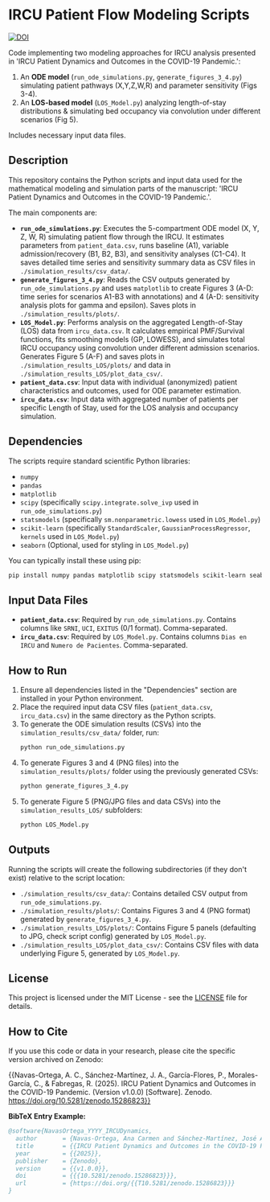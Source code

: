 # IRCU Patient Flow Modeling Scripts

[![DOI](https://zenodo.org/badge/DOI/10.5281/zenodo.15286823.svg)](https://doi.org/10.5281/zenodo.15286823)

Code implementing two modeling approaches for IRCU analysis presented in 'IRCU Patient Dynamics and Outcomes in the COVID-19 Pandemic.':

1.  An **ODE model** (`run_ode_simulations.py`, `generate_figures_3_4.py`) simulating patient pathways (X,Y,Z,W,R) and parameter sensitivity (Figs 3-4).
2.  An **LOS-based model** (`LOS_Model.py`) analyzing length-of-stay distributions & simulating bed occupancy via convolution under different scenarios (Fig 5).

Includes necessary input data files.

## Description

This repository contains the Python scripts and input data used for the mathematical modeling and simulation parts of the manuscript: 'IRCU Patient Dynamics and Outcomes in the COVID-19 Pandemic.'.

The main components are:

*   **`run_ode_simulations.py`**: Executes the 5-compartment ODE model (X, Y, Z, W, R) simulating patient flow through the IRCU. It estimates parameters from `patient_data.csv`, runs baseline (A1), variable admission/recovery (B1, B2, B3), and sensitivity analyses (C1-C4). It saves detailed time series and sensitivity summary data as CSV files in `./simulation_results/csv_data/`.
*   **`generate_figures_3_4.py`**: Reads the CSV outputs generated by `run_ode_simulations.py` and uses `matplotlib` to create Figures 3 (A-D: time series for scenarios A1-B3 with annotations) and 4 (A-D: sensitivity analysis plots for gamma and epsilon). Saves plots in `./simulation_results/plots/`.
*   **`LOS_Model.py`**: Performs analysis on the aggregated Length-of-Stay (LOS) data from `ircu_data.csv`. It calculates empirical PMF/Survival functions, fits smoothing models (GP, LOWESS), and simulates total IRCU occupancy using convolution under different admission scenarios. Generates Figure 5 (A-F) and saves plots in `./simulation_results_LOS/plots/` and data in `./simulation_results_LOS/plot_data_csv/`.
*   **`patient_data.csv`**: Input data with individual (anonymized) patient characteristics and outcomes, used for ODE parameter estimation.
*   **`ircu_data.csv`**: Input data with aggregated number of patients per specific Length of Stay, used for the LOS analysis and occupancy simulation.

## Dependencies

The scripts require standard scientific Python libraries:

*   `numpy`
*   `pandas`
*   `matplotlib`
*   `scipy` (specifically `scipy.integrate.solve_ivp` used in `run_ode_simulations.py`)
*   `statsmodels` (specifically `sm.nonparametric.lowess` used in `LOS_Model.py`)
*   `scikit-learn` (specifically `StandardScaler`, `GaussianProcessRegressor`, `kernels` used in `LOS_Model.py`)
*   `seaborn` (Optional, used for styling in `LOS_Model.py`)

You can typically install these using pip:
```bash
pip install numpy pandas matplotlib scipy statsmodels scikit-learn seaborn
```

## Input Data Files

*   **`patient_data.csv`**: Required by `run_ode_simulations.py`. Contains columns like `SRNI`, `UCI`, `EXITUS` (0/1 format). Comma-separated.
*   **`ircu_data.csv`**: Required by `LOS_Model.py`. Contains columns `Dias en IRCU` and `Numero de Pacientes`. Comma-separated.

## How to Run

1.  Ensure all dependencies listed in the "Dependencies" section are installed in your Python environment.
2.  Place the required input data CSV files (`patient_data.csv`, `ircu_data.csv`) in the same directory as the Python scripts.
3.  To generate the ODE simulation results (CSVs) into the `simulation_results/csv_data/` folder, run:
    ```bash
    python run_ode_simulations.py
    ```
4.  To generate Figures 3 and 4 (PNG files) into the `simulation_results/plots/` folder using the previously generated CSVs:
    ```bash
    python generate_figures_3_4.py
    ```
5.  To generate Figure 5 (PNG/JPG files and data CSVs) into the `simulation_results_LOS/` subfolders:
    ```bash
    python LOS_Model.py
    ```

## Outputs

Running the scripts will create the following subdirectories (if they don't exist) relative to the script location:

*   `./simulation_results/csv_data/`: Contains detailed CSV output from `run_ode_simulations.py`.
*   `./simulation_results/plots/`: Contains Figures 3 and 4 (PNG format) generated by `generate_figures_3_4.py`.
*   `./simulation_results_LOS/plots/`: Contains Figure 5 panels (defaulting to JPG, check script config) generated by `LOS_Model.py`.
*   `./simulation_results_LOS/plot_data_csv/`: Contains CSV files with data underlying Figure 5, generated by `LOS_Model.py`.

## License

This project is licensed under the MIT License - see the [LICENSE](LICENSE) file for details.

## How to Cite

If you use this code or data in your research, please cite the specific version archived on Zenodo:

{{Navas-Ortega, A. C., Sánchez-Martínez, J. A., García-Flores, P., Morales-García, C., & Fabregas, R. (2025). IRCU Patient Dynamics and Outcomes in the COVID-19 Pandemic. (Version v1.0.0) [Software]. Zenodo. https://doi.org/10.5281/zenodo.15286823}}


**BibTeX Entry Example:**

```bibtex
@software{NavasOrtega_YYYY_IRCUDynamics,
  author       = {Navas-Ortega, Ana Carmen and Sánchez-Martínez, José Antonio and García-Flores, Paula and Morales-García, Concepción and Fabregas, Rene},
  title        = {{IRCU Patient Dynamics and Outcomes in the COVID-19 Pandemic.}},
  year         = {{2025}},
  publisher    = {Zenodo},
  version      = {{v1.0.0}},
  doi          = {{{10.5281/zenodo.15286823}}},
  url          = {https://doi.org/{{T10.5281/zenodo.15286823}}}
}

